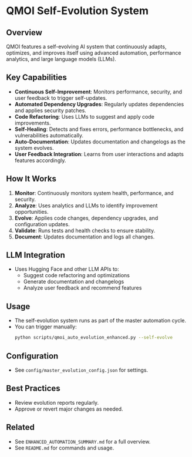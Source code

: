 # QMOI Self-Evolution System

## Overview
QMOI features a self-evolving AI system that continuously adapts, optimizes, and improves itself using advanced automation, performance analytics, and large language models (LLMs).

## Key Capabilities
- **Continuous Self-Improvement**: Monitors performance, security, and user feedback to trigger self-updates.
- **Automated Dependency Upgrades**: Regularly updates dependencies and applies security patches.
- **Code Refactoring**: Uses LLMs to suggest and apply code improvements.
- **Self-Healing**: Detects and fixes errors, performance bottlenecks, and vulnerabilities automatically.
- **Auto-Documentation**: Updates documentation and changelogs as the system evolves.
- **User Feedback Integration**: Learns from user interactions and adapts features accordingly.

## How It Works
1. **Monitor**: Continuously monitors system health, performance, and security.
2. **Analyze**: Uses analytics and LLMs to identify improvement opportunities.
3. **Evolve**: Applies code changes, dependency upgrades, and configuration updates.
4. **Validate**: Runs tests and health checks to ensure stability.
5. **Document**: Updates documentation and logs all changes.

## LLM Integration
- Uses Hugging Face and other LLM APIs to:
  - Suggest code refactoring and optimizations
  - Generate documentation and changelogs
  - Analyze user feedback and recommend features

## Usage
- The self-evolution system runs as part of the master automation cycle.
- You can trigger manually:
  ```bash
  python scripts/qmoi_auto_evolution_enhanced.py --self-evolve
  ```

## Configuration
- See `config/master_evolution_config.json` for settings.

## Best Practices
- Review evolution reports regularly.
- Approve or revert major changes as needed.

## Related
- See `ENHANCED_AUTOMATION_SUMMARY.md` for a full overview.
- See `README.md` for commands and usage. 